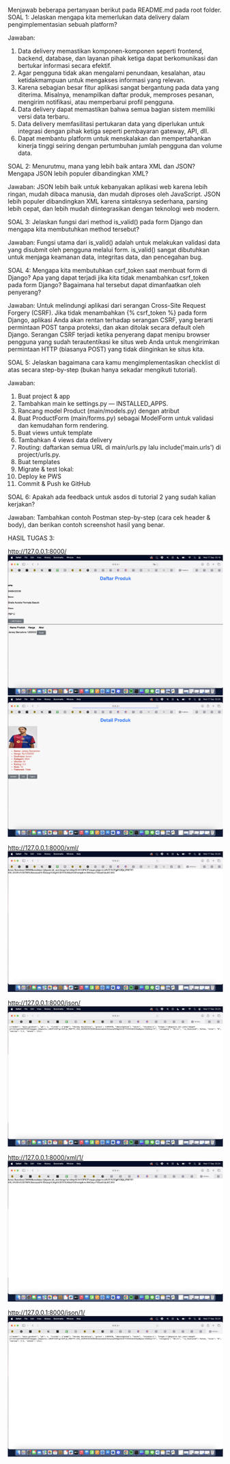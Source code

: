 Menjawab beberapa pertanyaan berikut pada README.md pada root folder.
SOAL 1:
 Jelaskan mengapa kita memerlukan data delivery dalam pengimplementasian sebuah platform?

 Jawaban: 
 1. Data delivery memastikan komponen-komponen seperti frontend, backend, database, dan layanan pihak ketiga dapat berkomunikasi dan bertukar informasi secara efektif.
 2. Agar pengguna tidak akan mengalami penundaan, kesalahan, atau ketidakmampuan untuk mengakses informasi yang relevan.
 3. Karena sebagian besar fitur aplikasi sangat bergantung pada data yang diterima. Misalnya, menampilkan daftar produk, memproses pesanan, mengirim notifikasi, atau memperbarui profil pengguna.
 4. Data delivery dapat memastikan bahwa semua bagian sistem memiliki versi data terbaru.
 5. Data delivery memfasilitasi pertukaran data yang diperlukan untuk integrasi dengan pihak ketiga seperti pembayaran gateway, API, dll.
 6. Dapat membantu platform untuk menskalakan dan mempertahankan kinerja tinggi seiring dengan pertumbuhan jumlah pengguna dan volume data.

SOAL 2:
 Menurutmu, mana yang lebih baik antara XML dan JSON? Mengapa JSON lebih populer dibandingkan XML?

 Jawaban:
 JSON lebih baik untuk kebanyakan aplikasi web karena lebih ringan, mudah dibaca manusia, dan mudah diproses oleh JavaScript. JSON lebih populer dibandingkan XML karena sintaksnya sederhana, parsing lebih cepat, dan lebih mudah diintegrasikan dengan teknologi web modern.

SOAL 3:
 Jelaskan fungsi dari method is_valid() pada form  Django dan mengapa kita membutuhkan method tersebut?

 Jawaban:
 Fungsi utama dari is_valid() adalah untuk melakukan validasi data yang disubmit oleh pengguna melalui form. is_valid() sangat dibutuhkan untuk menjaga keamanan data, integritas data, dan pencegahan bug.

SOAL 4:
 Mengapa kita membutuhkan csrf_token saat membuat form di Django? Apa yang dapat terjadi jika kita tidak menambahkan csrf_token pada form Django? Bagaimana hal tersebut dapat dimanfaatkan oleh penyerang?

Jawaban:
Untuk melindungi aplikasi dari serangan Cross-Site Request Forgery (CSRF). Jika  tidak menambahkan {% csrf_token %} pada form Django, aplikasi Anda akan rentan terhadap serangan CSRF, yang berarti permintaan POST tanpa proteksi, dan akan ditolak secara default oleh Django. Serangan CSRF terjadi ketika penyerang dapat menipu browser pengguna yang sudah terautentikasi ke situs web Anda untuk mengirimkan permintaan HTTP (biasanya POST) yang tidak diinginkan ke situs kita.

SOAL 5:
 Jelaskan bagaimana cara kamu mengimplementasikan checklist di atas secara step-by-step (bukan hanya sekadar mengikuti tutorial).
 
  Jawaban:
 1. Buat project & app
 2. Tambahkan main ke settings.py — INSTALLED_APPS.
 3. Rancang model Product (main/models.py) dengan atribut
 4. Buat ProductForm (main/forms.py) sebagai ModelForm untuk validasi dan kemudahan form rendering.
 5. Buat views untuk template
 6. Tambahkan 4 views data delivery
 7. Routing: daftarkan semua URL di main/urls.py lalu include('main.urls') di project/urls.py.
 8. Buat templates
 9. Migrate & test lokal:
 10. Deploy ke PWS
 11. Commit & Push ke GitHub

SOAL 6:
 Apakah ada feedback untuk asdos di tutorial 2 yang sudah kalian kerjakan?

 Jawaban:
 Tambahkan contoh Postman step-by-step (cara cek header & body), dan berikan contoh screenshot hasil yang benar.



HASIL TUGAS 3:

http://127.0.0.1:8000/
![alt text](image.png)
![alt text](image-1.png)

http://127.0.0.1:8000/xml/
![alt text](image-2.png)

http://127.0.0.1:8000/json/
![alt text](image-3.png)

http://127.0.0.1:8000/xml/1/
![alt text](image-4.png)

http://127.0.0.1:8000/json/1/
![alt text](image-5.png)